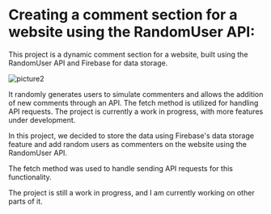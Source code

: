 # Creating a comment section for a website using the RandomUser API:
This project is a dynamic comment section for a website, built using the RandomUser API and Firebase for data storage. 
 
![picture2](https://github.com/user-attachments/assets/fa1f92ea-cdd9-421e-a611-3e785040316b) 
 

It randomly generates users to simulate commenters and allows the addition of new comments through an API. The fetch method is utilized for handling API requests. The project is currently a work in progress, with more features under development.


In this project, we decided to store the data using Firebase's data storage feature and add random users as commenters on the website using the RandomUser API.

The fetch method was used to handle sending API requests for this functionality.

The project is still a work in progress, and I am currently working on other parts of it.
